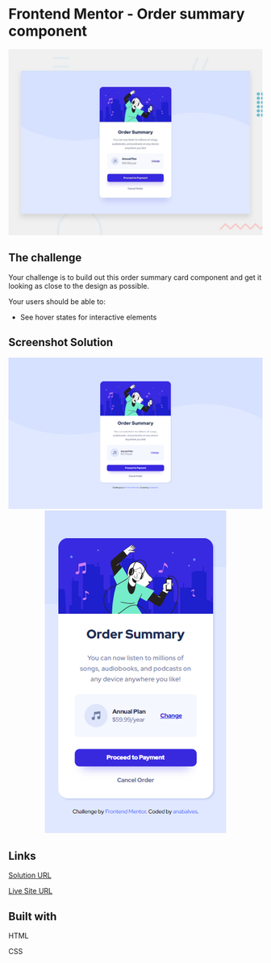 # Frontend Mentor - Order summary component

![Design preview for the Order summary component coding challenge](./design/desktop-preview.jpg)

## The challenge

Your challenge is to build out this order summary card component and get it looking as close to the design as possible.

Your users should be able to:

- See hover states for interactive elements

## Screenshot Solution

<p align="center">
  <img alt="desktop" title="#desktop" src="./.github/desktop.png">
  <img alt="mobile" title="#mobile" src="./.github/mobile.png">
</p>

##  Links

[Solution URL](https://www.frontendmentor.io/solutions/order-summary-component-wNLFPufv3_) 

[Live Site URL](https://order-summary-component-anabalves.netlify.app/) 

##  Built with
HTML

CSS
